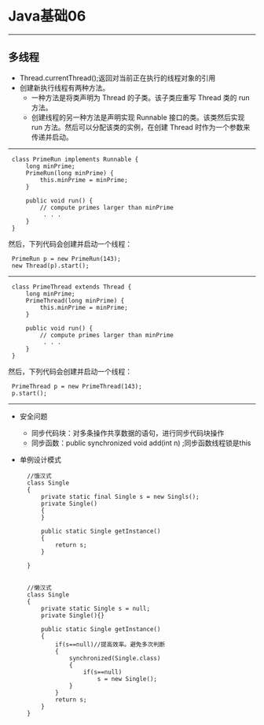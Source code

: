 # Java基础06  
<hr>     

## 多线程   
* Thread.currentThread();返回对当前正在执行的线程对象的引用
* 创建新执行线程有两种方法。
	* 一种方法是将类声明为 Thread 的子类。该子类应重写 Thread 类的 run 方法。
	* 创建线程的另一种方法是声明实现 Runnable 接口的类。该类然后实现 run 方法。然后可以分配该类的实例，在创建 Thread 时作为一个参数来传递并启动。
    
---


     class PrimeRun implements Runnable {
         long minPrime;
         PrimeRun(long minPrime) {
             this.minPrime = minPrime;
         }
 
         public void run() {
             // compute primes larger than minPrime
              . . .
         }
     }
然后，下列代码会创建并启动一个线程： 


     PrimeRun p = new PrimeRun(143);
     new Thread(p).start();  

---
  
     class PrimeThread extends Thread {
         long minPrime;
         PrimeThread(long minPrime) {
             this.minPrime = minPrime;
         }
 
         public void run() {
             // compute primes larger than minPrime
              . . .
         }
     }
然后，下列代码会创建并启动一个线程： 


     PrimeThread p = new PrimeThread(143);
     p.start();
  
---
* 安全问题
	* 同步代码块：对多条操作共享数据的语句，进行同步代码块操作
	* 同步函数：public synchronized void add(int n) ;同步函数线程锁是this
	
* 单例设计模式

		//饿汉式  
		class Single
		{
			private static final Single s = new Singls();
			private Single()
			{
			}

			public static Single getInstance()
			{
				return s;
			}

		}


		//懒汉式
		class Single
		{
			private static Single s = null;
			private Single(){}
			
			public static Single getInstance()
			{
				if(s==null)//提高效率。避免多次判断
				{
					synchronized(Single.class)
					{
						if(s==null)
							s = new Single();
					}
				}
				return s;
			}
		}